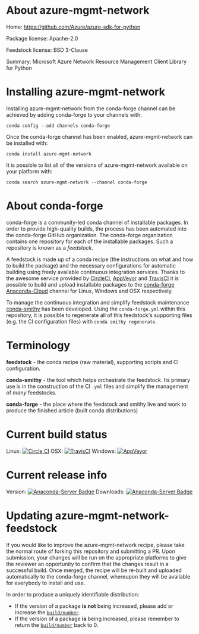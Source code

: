 About azure-mgmt-network
========================

Home: https://github.com/Azure/azure-sdk-for-python

Package license: Apache-2.0

Feedstock license: BSD 3-Clause

Summary: Microsoft Azure Network Resource Management Client Library for Python



Installing azure-mgmt-network
=============================

Installing azure-mgmt-network from the conda-forge channel can be achieved by adding conda-forge to your channels with:

```
conda config --add channels conda-forge
```

Once the conda-forge channel has been enabled, azure-mgmt-network can be installed with:

```
conda install azure-mgmt-network
```

It is possible to list all of the versions of azure-mgmt-network available on your platform with:

```
conda search azure-mgmt-network --channel conda-forge
```


About conda-forge
=================

conda-forge is a community-led conda channel of installable packages.
In order to provide high-quality builds, the process has been automated into the
conda-forge GitHub organization. The conda-forge organization contains one repository 
for each of the installable packages. Such a repository is known as a *feedstock*.

A feedstock is made up of a conda recipe (the instructions on what and how to build
the package) and the necessary configurations for automatic building using freely
available continuous integration services. Thanks to the awesome service provided by
[CircleCI](https://circleci.com/), [AppVeyor](http://www.appveyor.com/)
and [TravisCI](https://travis-ci.org/) it is possible to build and upload installable
packages to the [conda-forge](https://anaconda.org/conda-forge)
[Anaconda-Cloud](http://docs.anaconda.org/) channel for Linux, Windows and OSX respectively.

To manage the continuous integration and simplify feedstock maintenance
[conda-smithy](http://github.com/conda-forge/conda-smithy) has been developed.
Using the ``conda-forge.yml`` within this repository, it is possible to regenerate all of
this feedstock's supporting files (e.g. the CI configuration files) with ``conda smithy regenerate``.


Terminology
===========

**feedstock** - the conda recipe (raw material), supporting scripts and CI configuration.

**conda-smithy** - the tool which helps orchestrate the feedstock.
                   Its primary use is in the construction of the CI ``.yml`` files
                   and simplify the management of *many* feedstocks.

**conda-forge** - the place where the feedstock and smithy live and work to
                  produce the finished article (built conda distributions)

Current build status
====================

Linux: [![Circle CI](https://circleci.com/gh/conda-forge/azure-mgmt-network-feedstock.svg?style=svg)](https://circleci.com/gh/conda-forge/azure-mgmt-network-feedstock)
OSX: [![TravisCI](https://travis-ci.org/conda-forge/azure-mgmt-network-feedstock.svg?branch=master)](https://travis-ci.org/conda-forge/azure-mgmt-network-feedstock) 
Windows: [![AppVeyor](https://ci.appveyor.com/api/projects/status/github/conda-forge/azure-mgmt-network-feedstock?svg=True)](https://ci.appveyor.com/project/conda-forge/azure-mgmt-network-feedstock/branch/master)

Current release info
====================
Version: [![Anaconda-Server Badge](https://anaconda.org/conda-forge/azure-mgmt-network/badges/version.svg)](https://anaconda.org/conda-forge/azure-mgmt-network)
Downloads: [![Anaconda-Server Badge](https://anaconda.org/conda-forge/azure-mgmt-network/badges/downloads.svg)](https://anaconda.org/conda-forge/azure-mgmt-network)


Updating azure-mgmt-network-feedstock
=====================================

If you would like to improve the azure-mgmt-network recipe, please take the normal
route of forking this repository and submitting a PR. Upon submission, your changes will
be run on the appropriate platforms to give the reviewer an opportunity to confirm that the
changes result in a successful build. Once merged, the recipe will be re-built and uploaded
automatically to the conda-forge channel, whereupon they will be available for everybody to
install and use.

In order to produce a uniquely identifiable distribution:
 * If the version of a package **is not** being increased, please add or increase
   the [``build/number``](http://conda.pydata.org/docs/building/meta-yaml.html#build-number-and-string). 
 * If the version of a package **is** being increased, please remember to return
   the [``build/number``](http://conda.pydata.org/docs/building/meta-yaml.html#build-number-and-string)
   back to 0.
